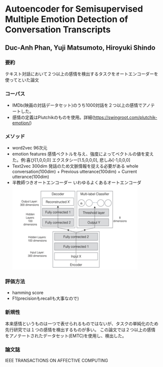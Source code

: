 # Autoencoder for Semisupervised Multiple Emotion Detection of Conversation Transcripts
## Duc-Anh Phan, Yuji Matsumoto, Hiroyuki Shindo

### 要約
テキスト対話において２つ以上の感情を検出するタスクをオートエンコーダーを使ってといた論文

### コーパス
- IMDb(映画の対話データセット)のうち1000対話を２つ以上の感情でアノテートした。
- 感情の定義はPlutchikのものを使用。詳細(https://swingroot.com/plutchik-emotion/)

### メソッド
- word2vec 96次元
- emotion features
感情ベクトルを与え、強度によってベクトルの値を変えた。例:喜び[1,0,0,0] エクスタシー[1.5,0,0,0], 悲しみ[-1,0,0,0]
- Text2vec 300dim
発話のため文脈情報を捉える必要がある
whole conversation(100dim) + Previous utterance(100dim) + Current utterance(100dim) 
- 半教師つきオートエンコーダー
いわゆるよくあるオートエンコーダ
![figure6](../image/004.png)

### 評価方法
- hamming score
- F1(precisionもrecallも大事なので)

### 新規性
本来感情というものは一つで表せられるものではないが、タスクの単純化のため先行研究では１つの感情を検出するものが多い。
この論文では２つ以上の感情をアノテートされたデータセット(EMTC)を使用し、検出した。

### 論文誌
IEEE TRANSACTIONS ON AFFECTIVE COMPUTING
